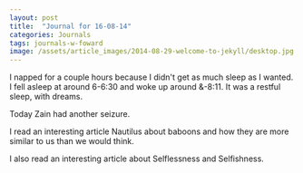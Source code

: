 ```yaml
---
layout: post
title:  "Journal for 16-08-14"
categories: Journals
tags: journals-w-foward
image: /assets/article_images/2014-08-29-welcome-to-jekyll/desktop.jpg
---
```




I napped for a couple hours because I didn't get as much sleep as I wanted. I fell asleep at around 6-6:30 and woke up around &-8:11. It was a restful sleep, with dreams.

Today Zain had another seizure.

I read an interesting article Nautilus about baboons and how they are more similar to us than we would think.

I also read an interesting article about Selflessness and Selfishness.
